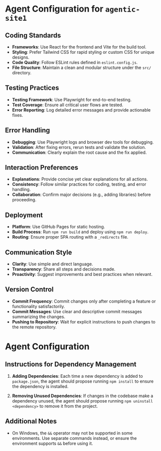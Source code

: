 # Agent Configuration for `agentic-site1`

## Coding Standards

- **Frameworks**: Use React for the frontend and Vite for the build tool.
- **Styling**: Prefer Tailwind CSS for rapid styling or custom CSS for unique designs.
- **Code Quality**: Follow ESLint rules defined in `eslint.config.js`.
- **File Structure**: Maintain a clean and modular structure under the `src/` directory.

## Testing Practices

- **Testing Framework**: Use Playwright for end-to-end testing.
- **Test Coverage**: Ensure all critical user flows are tested.
- **Error Reporting**: Log detailed error messages and provide actionable fixes.

## Error Handling

- **Debugging**: Use Playwright logs and browser dev tools for debugging.
- **Validation**: After fixing errors, rerun tests and validate the solution.
- **Communication**: Clearly explain the root cause and the fix applied.

## Interaction Preferences

- **Explanations**: Provide concise yet clear explanations for all actions.
- **Consistency**: Follow similar practices for coding, testing, and error handling.
- **Collaboration**: Confirm major decisions (e.g., adding libraries) before proceeding.

## Deployment

- **Platform**: Use GitHub Pages for static hosting.
- **Build Process**: Run `npm run build` and deploy using `npm run deploy`.
- **Routing**: Ensure proper SPA routing with a `_redirects` file.

## Communication Style

- **Clarity**: Use simple and direct language.
- **Transparency**: Share all steps and decisions made.
- **Proactivity**: Suggest improvements and best practices when relevant.

## Version Control

- **Commit Frequency**: Commit changes only after completing a feature or functionality satisfactorily.
- **Commit Messages**: Use clear and descriptive commit messages summarizing the changes.
- **Pushing to Repository**: Wait for explicit instructions to push changes to the remote repository.

# Agent Configuration

## Instructions for Dependency Management

1. **Adding Dependencies**: Each time a new dependency is added to `package.json`, the agent should propose running `npm install` to ensure the dependency is installed.

2. **Removing Unused Dependencies**: If changes in the codebase make a dependency unused, the agent should propose running `npm uninstall <dependency>` to remove it from the project.

## Additional Notes

- On Windows, the `&&` operator may not be supported in some environments. Use separate commands instead, or ensure the environment supports `&&` before using it.
